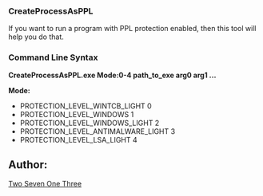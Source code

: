 ### CreateProcessAsPPL

If you want to run a program with PPL protection enabled, then this tool will help you do that.

### Command Line Syntax

**CreateProcessAsPPL.exe Mode:0-4 path_to_exe arg0 arg1 ...**

**Mode:**

* PROTECTION_LEVEL_WINTCB_LIGHT       0
* PROTECTION_LEVEL_WINDOWS            1
* PROTECTION_LEVEL_WINDOWS_LIGHT      2
* PROTECTION_LEVEL_ANTIMALWARE_LIGHT  3
* PROTECTION_LEVEL_LSA_LIGHT          4

## Author:

[Two Seven One Three](https://x.com/TwoSevenOneT)
